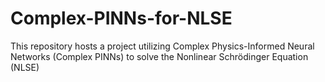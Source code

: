 # Complex-PINNs-for-NLSE
This repository hosts a project utilizing Complex Physics-Informed Neural Networks (Complex PINNs) to solve the Nonlinear Schrödinger Equation (NLSE)
